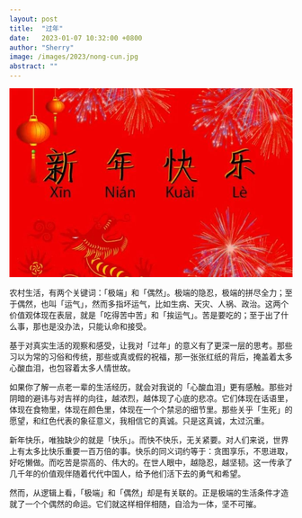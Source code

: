 ```yaml
---
layout: post
title:  "过年"
date:   2023-01-07 10:32:00 +0800
author: "Sherry"
image: /images/2023/nong-cun.jpg
abstract: ""
---
```


![cover](/images/2023/nong-cun.jpg)

农村生活，有两个关键词：「极端」和「偶然」。极端的隐忍，极端的拼尽全力；至于偶然，也叫「运气」，然而多指坏运气，比如生病、天灾、人祸、政治。这两个价值观体现在表层，就是「吃得苦中苦」和「挨运气」。苦是要吃的；至于出了什么事，那也是没办法，只能认命和接受。

基于对真实生活的观察和感受，让我对「过年」的意义有了更深一层的思考。那些习以为常的习俗和传统，那些或真或假的祝福，那一张张红纸的背后，掩盖着太多心酸血泪，也包容着太多人情世故。

如果你了解一点老一辈的生活经历，就会对我说的「心酸血泪」更有感触。那些对阴暗的避讳与对吉祥的向往，越浓烈，越体现了心底的悲凉。它们体现在话语里，体现在食物里，体现在颜色里，体现在一个个禁忌的细节里。那些关乎「生死」的愿望，和红色代表的象征意义，我相信它的真诚。只是这真诚，太过沉重。

新年快乐，唯独缺少的就是「快乐」。而快不快乐，无关紧要。对人们来说，世界上有太多比快乐重要一百万倍的事。快乐的同义词约等于：贪图享乐，不思进取，好吃懒做。而吃苦是崇高的、伟大的。在世人眼中，越隐忍，越坚韧。这一传承了几千年的价值观伴随着代代中国人，给予他们活下去的勇气和希望。

然而，从逻辑上看，「极端」和「偶然」却是有关联的。正是极端的生活条件才造就了一个个偶然的命运。它们就这样相伴相随，自洽为一体，坚不可摧。
